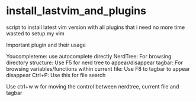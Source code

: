 # install_lastvim_and_plugins
script to install latest vim version with all plugins that i need no more time wasted to setup my vim

Important plugin and their usage

Youcompleteme: use autocomplete directly
NerdTree: For browsing directory structure: Use F5 for nerd tree to appear/disappear
tagbar: For browsing variables/functions within current file: Use F8 to tagbar to appear disappear
Ctrl+P: Use this for file search

Use ctrl+w w for moving the control between nerdtree, current file and tagbar


